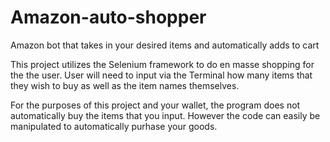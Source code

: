 # Amazon-auto-shopper
Amazon bot that takes in your desired items and automatically adds to cart

This project utilizes the Selenium framework to do en masse shopping for the the user. 
User will need to input via the Terminal how many items that they wish to buy as well as the item names themselves.

For the purposes of this project and your wallet, the program does not automatically buy the items that you input.
However the code can easily be manipulated to automatically purhase your goods. 
